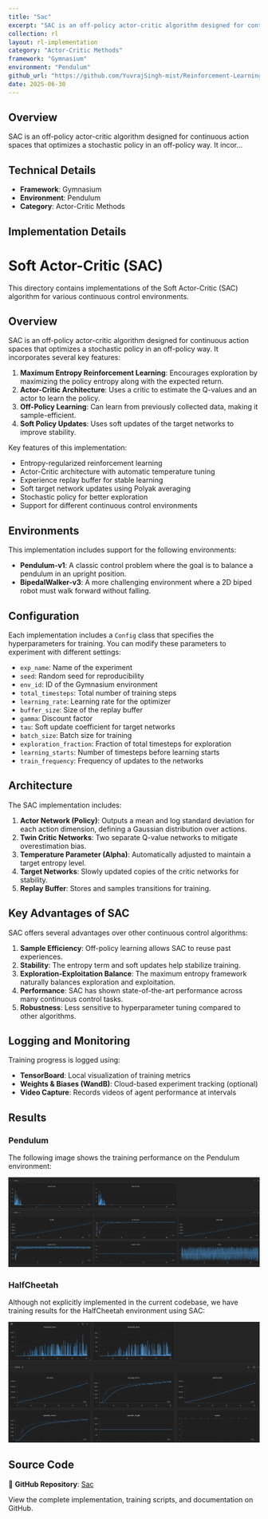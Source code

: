 ```yaml
---
title: "Sac"
excerpt: "SAC is an off-policy actor-critic algorithm designed for continuous action spaces that optimizes a stochastic policy in an off-policy way. It incor..."
collection: rl
layout: rl-implementation
category: "Actor-Critic Methods"
framework: "Gymnasium"
environment: "Pendulum"
github_url: "https://github.com/YuvrajSingh-mist/Reinforcement-Learning/tree/master/SAC"
date: 2025-06-30
---
```


## Overview
SAC is an off-policy actor-critic algorithm designed for continuous action spaces that optimizes a stochastic policy in an off-policy way. It incor...

## Technical Details
- **Framework**: Gymnasium
- **Environment**: Pendulum
- **Category**: Actor-Critic Methods

## Implementation Details

# Soft Actor-Critic (SAC)

This directory contains implementations of the Soft Actor-Critic (SAC) algorithm for various continuous control environments.

## Overview

SAC is an off-policy actor-critic algorithm designed for continuous action spaces that optimizes a stochastic policy in an off-policy way. It incorporates several key features:

1. **Maximum Entropy Reinforcement Learning**: Encourages exploration by maximizing the policy entropy along with the expected return.
2. **Actor-Critic Architecture**: Uses a critic to estimate the Q-values and an actor to learn the policy.
3. **Off-Policy Learning**: Can learn from previously collected data, making it sample-efficient.
4. **Soft Policy Updates**: Uses soft updates of the target networks to improve stability.

Key features of this implementation:
- Entropy-regularized reinforcement learning
- Actor-Critic architecture with automatic temperature tuning
- Experience replay buffer for stable learning
- Soft target network updates using Polyak averaging
- Stochastic policy for better exploration
- Support for different continuous control environments

## Environments

This implementation includes support for the following environments:
- **Pendulum-v1**: A classic control problem where the goal is to balance a pendulum in an upright position.
- **BipedalWalker-v3**: A more challenging environment where a 2D biped robot must walk forward without falling.

## Configuration

Each implementation includes a `Config` class that specifies the hyperparameters for training. You can modify these parameters to experiment with different settings:

- `exp_name`: Name of the experiment
- `seed`: Random seed for reproducibility
- `env_id`: ID of the Gymnasium environment
- `total_timesteps`: Total number of training steps
- `learning_rate`: Learning rate for the optimizer
- `buffer_size`: Size of the replay buffer
- `gamma`: Discount factor
- `tau`: Soft update coefficient for target networks
- `batch_size`: Batch size for training
- `exploration_fraction`: Fraction of total timesteps for exploration
- `learning_starts`: Number of timesteps before learning starts
- `train_frequency`: Frequency of updates to the networks

## Architecture

The SAC implementation includes:

1. **Actor Network (Policy)**: Outputs a mean and log standard deviation for each action dimension, defining a Gaussian distribution over actions.
2. **Twin Critic Networks**: Two separate Q-value networks to mitigate overestimation bias.
3. **Temperature Parameter (Alpha)**: Automatically adjusted to maintain a target entropy level.
4. **Target Networks**: Slowly updated copies of the critic networks for stability.
5. **Replay Buffer**: Stores and samples transitions for training.

## Key Advantages of SAC

SAC offers several advantages over other continuous control algorithms:

1. **Sample Efficiency**: Off-policy learning allows SAC to reuse past experiences.
2. **Stability**: The entropy term and soft updates help stabilize training.
3. **Exploration-Exploitation Balance**: The maximum entropy framework naturally balances exploration and exploitation.
4. **Performance**: SAC has shown state-of-the-art performance across many continuous control tasks.
5. **Robustness**: Less sensitive to hyperparameter tuning compared to other algorithms.

## Logging and Monitoring

Training progress is logged using:
- **TensorBoard**: Local visualization of training metrics
- **Weights & Biases (WandB)**: Cloud-based experiment tracking (optional)
- **Video Capture**: Records videos of agent performance at intervals

## Results

### Pendulum

The following image shows the training performance on the Pendulum environment:

![Pendulum Training Results](https://raw.githubusercontent.com/YuvrajSingh-mist/Reinforcement-Learning/master/SAC/images/pendulum.png)

### HalfCheetah

Although not explicitly implemented in the current codebase, we have training results for the HalfCheetah environment using SAC:

![HalfCheetah Training Results](https://raw.githubusercontent.com/YuvrajSingh-mist/Reinforcement-Learning/master/SAC/images/halfcheetah.png)

## Source Code
📁 **GitHub Repository**: [Sac](https://github.com/YuvrajSingh-mist/Reinforcement-Learning/tree/master/SAC)

View the complete implementation, training scripts, and documentation on GitHub.
